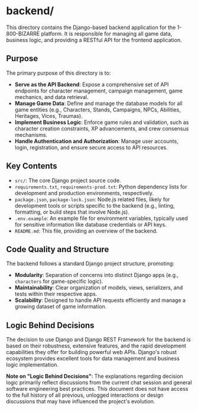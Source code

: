 # backend/

This directory contains the Django-based backend application for the 1-800-BIZARRE platform. It is responsible for managing all game data, business logic, and providing a RESTful API for the frontend application.

## Purpose

The primary purpose of this directory is to:
*   **Serve as the API Backend**: Expose a comprehensive set of API endpoints for character management, campaign management, game mechanics, and data retrieval.
*   **Manage Game Data**: Define and manage the database models for all game entities (e.g., Characters, Stands, Campaigns, NPCs, Abilities, Heritages, Vices, Traumas).
*   **Implement Business Logic**: Enforce game rules and validation, such as character creation constraints, XP advancements, and crew consensus mechanisms.
*   **Handle Authentication and Authorization**: Manage user accounts, login, registration, and ensure secure access to API resources.

## Key Contents

*   `src/`: The core Django project source code.
*   `requirements.txt`, `requirements-prod.txt`: Python dependency lists for development and production environments, respectively.
*   `package.json`, `package-lock.json`: Node.js related files, likely for development tools or scripts specific to the backend (e.g., linting, formatting, or build steps that involve Node.js).
*   `.env.example`: An example file for environment variables, typically used for sensitive information like database credentials or API keys.
*   `README.md`: This file, providing an overview of the backend.

## Code Quality and Structure

The backend follows a standard Django project structure, promoting:
*   **Modularity**: Separation of concerns into distinct Django apps (e.g., `characters` for game-specific logic).
*   **Maintainability**: Clear organization of models, views, serializers, and tests within their respective apps.
*   **Scalability**: Designed to handle API requests efficiently and manage a growing dataset of game information.

## Logic Behind Decisions

The decision to use Django and Django REST Framework for the backend is based on their robustness, extensive features, and the rapid development capabilities they offer for building powerful web APIs. Django's robust ecosystem provides excellent tools for data management and business logic implementation.

**Note on "Logic Behind Decisions"**: The explanations regarding decision logic primarily reflect discussions from the current chat session and general software engineering best practices. This document does not have access to the full history of all previous, unlogged interactions or design discussions that may have influenced the project's evolution.
